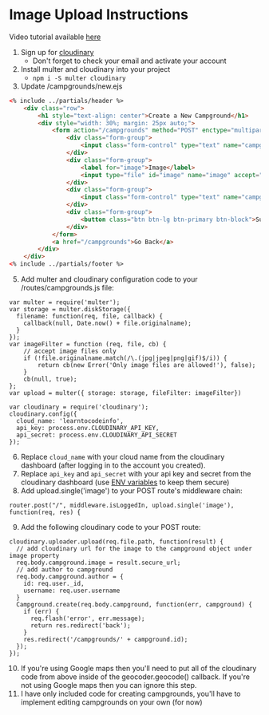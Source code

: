 # Image Upload Instructions
Video tutorial available [here](https://youtu.be/RHd4rP9U9SA)
1. Sign up for [cloudinary](https://cloudinary.com/)
    - Don't forget to check your email and activate your account
2. Install multer and cloudinary into your project
    - `npm i -S multer cloudinary`
3. Update /campgrounds/new.ejs
```HTML
<% include ../partials/header %>
    <div class="row">
        <h1 style="text-align: center">Create a New Campground</h1>
        <div style="width: 30%; margin: 25px auto;">
            <form action="/campgrounds" method="POST" enctype="multipart/form-data">
                <div class="form-group">
                    <input class="form-control" type="text" name="campground[name]" placeholder="name">
                </div>
                <div class="form-group">
                    <label for="image">Image</label>
                    <input type="file" id="image" name="image" accept="image/*" required>
                </div>
                <div class="form-group">
                    <input class="form-control" type="text" name="campground[description]" placeholder="description">
                </div>
                <div class="form-group">
                    <button class="btn btn-lg btn-primary btn-block">Submit!</button>
                </div>
            </form>
            <a href="/campgrounds">Go Back</a>
        </div>
    </div>
<% include ../partials/footer %>


```
5. Add multer and cloudinary configuration code to your /routes/campgrounds.js file:
```JS
var multer = require('multer');
var storage = multer.diskStorage({
  filename: function(req, file, callback) {
    callback(null, Date.now() + file.originalname);
  }
});
var imageFilter = function (req, file, cb) {
    // accept image files only
    if (!file.originalname.match(/\.(jpg|jpeg|png|gif)$/i)) {
        return cb(new Error('Only image files are allowed!'), false);
    }
    cb(null, true);
};
var upload = multer({ storage: storage, fileFilter: imageFilter})

var cloudinary = require('cloudinary');
cloudinary.config({ 
  cloud_name: 'learntocodeinfo', 
  api_key: process.env.CLOUDINARY_API_KEY, 
  api_secret: process.env.CLOUDINARY_API_SECRET
});
```
6. Replace `cloud_name` with your cloud name from the cloudinary dashboard (after logging in to the account you created). 
7. Replace `api_key` and `api_secret` with your api key and secret from the cloudinary dashboard (use [ENV variables](https://github.com/motdotla/dotenv) to keep them secure)
8. Add upload.single('image') to your POST route's middleware chain:
```JS
router.post("/", middleware.isLoggedIn, upload.single('image'), function(req, res) {
```
9. Add the following cloudinary code to your POST route:
```JS
cloudinary.uploader.upload(req.file.path, function(result) {
  // add cloudinary url for the image to the campground object under image property
  req.body.campground.image = result.secure_url;
  // add author to campground
  req.body.campground.author = {
    id: req.user._id,
    username: req.user.username
  }
  Campground.create(req.body.campground, function(err, campground) {
    if (err) {
      req.flash('error', err.message);
      return res.redirect('back');
    }
    res.redirect('/campgrounds/' + campground.id);
  });
});
```
10. If you're using Google maps then you'll need to put all of the cloudinary code from above inside of the geocoder.geocode() callback. If you're not using Google maps then you can ignore this step.
11. I have only included code for creating campgrounds, you'll have to implement editing campgrounds on your own (for now)

